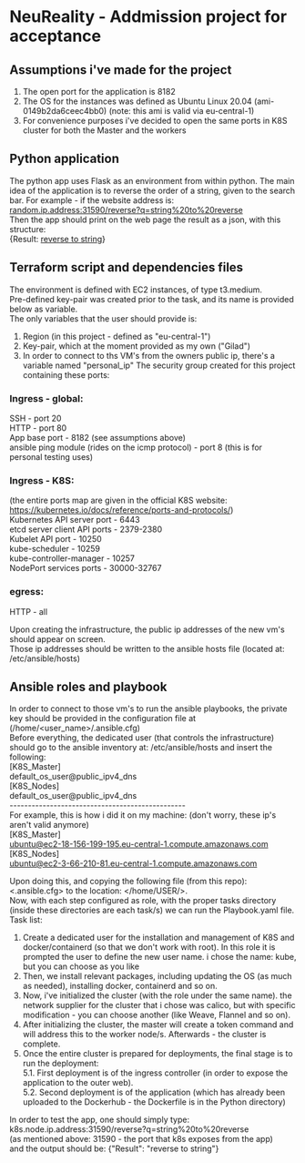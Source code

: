 # NeuReality - Addmission project for acceptance

## Assumptions i've made for the project
1. The open port for the application is 8182<br/>
2. The OS for the instances was defined as Ubuntu Linux 20.04 (ami-0149b2da6ceec4bb0)
   (note: this ami is valid via eu-central-1)
3. For convenience purposes i've decided to open the same ports in K8S cluster for both the Master and the workers 

## Python application
The python app uses Flask as an environment from within python.
The main idea of the application is to reverse the order of a string, given to the search bar.
For example - if the website address is:  
<ins>random.ip.address:31590/reverse?q=string%20to%20reverse</ins><br/>Then the app should print on the web page the result as a json, with this structure:  
{Result: <ins>reverse to string</ins>}

## Terraform script and dependencies files
The environment is defined with EC2 instances, of type t3.medium.<br/>
Pre-defined key-pair was created prior to the task, and its name is provided below as variable. <br/>
The only variables that the user should provide is: <br/>
1. Region (in this project - defined as "eu-central-1")<br/>
2. Key-pair, which at the moment provided as my own ("Gilad")
3. In order to connect to ths VM's from the owners public ip, there's a variable named "personal_ip"
The security group created for this project containing these ports: <br/>

### Ingress - global:
SSH - port 20<br/>
HTTP - port 80<br/>
App base port - 8182 (see assumptions above)<br/>
ansible ping module (rides on the icmp protocol) - port 8 (this is for personal testing uses)<br/>
### Ingress - K8S:
(the entire ports map are given in the official K8S website: https://kubernetes.io/docs/reference/ports-and-protocols/)<br/>
Kubernetes API server port - 6443<br/>
etcd server client API ports - 2379-2380<br/>
Kubelet API port - 10250<br/>
kube-scheduler - 10259<br/>
kube-controller-manager - 10257<br/>
NodePort services ports - 30000-32767<br/>
### egress:
HTTP - all<br/>

Upon creating the infrastructure, the public ip addresses of the new vm's should appear on screen.<br/>
Those ip addresses should be written to the ansible hosts file (located at: /etc/ansible/hosts)

## Ansible roles and playbook
In order to connect to those vm's to run the ansible playbooks, the private key should be provided in the configuration file at (/home/<user_name>/.ansible.cfg) <br/>
Before everything, the dedicated user (that controls the infrastructure) should go to the ansible inventory at: /etc/ansible/hosts and insert the following:<br/>
[K8S_Master]<br/>
  default_os_user@public_ipv4_dns <br/>
[K8S_Nodes] <br/>
  default_os_user@public_ipv4_dns <br/>
------------------------------------------------<br/>
For example, this is how i did it on my machine: (don't worry, these ip's aren't valid anymore)<br/>
[K8S_Master]<br/>
  ubuntu@ec2-18-156-199-195.eu-central-1.compute.amazonaws.com <br/>
[K8S_Nodes] <br/>
  ubuntu@ec2-3-66-210-81.eu-central-1.compute.amazonaws.com<br/>

Upon doing this, and copying the following file (from this repo): <.ansible.cfg> to the location: </home/USER/>.<br/>
Now, with each step configured as role, with the proper tasks directory (inside these directories are each task/s) we can run the Playbook.yaml file. Task list:<br/>
1. Create a dedicated user for the installation and management of K8S and docker/containerd (so that we don't work with root). In this role it is prompted the user to define the new user name. i chose the name: kube, but you can choose as you like <br/>
2. Then, we install relevant packages, including updating the OS (as much as needed), installing docker, containerd and so on. <br/>
3. Now, i've initialized the cluster (with the role under the same name). the network supplier for the cluster that i chose was calico, but with specific modification - you can choose another (like Weave, Flannel and so on).
4. After initializing the cluster, the master will create a token command and will address this to the worker node/s. Afterwards - the cluster is complete.
5. Once the entire cluster is prepared for deployments, the final stage is to run the deployment:<br/>
5.1. First deployment is of the ingress controller (in order to expose the application to the outer web).<br/>
5.2. Second deployment is of the application (which has already been uploaded to the Dockerhub - the Dockerfile is in the Python directory)<br/>

In order to test the app, one should simply type:<br/>
k8s.node.ip.address:31590/reverse?q=string%20to%20reverse <br/>
(as mentioned above: 31590 - the port that k8s exposes from the app)<br/>
and the output should be:
{"Result": "reverse to string"}


